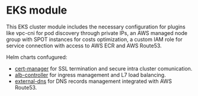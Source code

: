 # EKS module

This EKS cluster module includes the necessary configuration for plugins like vpc-cni for pod discovery through private IPs, an AWS managed node group with SPOT instances for costs optimization, a custom IAM role for service connection with access to AWS ECR and AWS Route53.

Helm charts confugured:
- [cert-manager](https://github.com/cert-manager/cert-manager) for SSL termination and secure intra cluster comunication.
- [alb-controller](https://github.com/kubernetes-sigs/aws-load-balancer-controller) for ingress management and L7 load balancing.
- [external-dns](https://github.com/kubernetes-sigs/external-dns) for DNS records management integrated with AWS Route53.